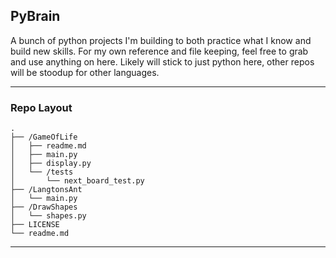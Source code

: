 ## PyBrain
A bunch of python projects I'm building to both practice what I know and build new skills. For my own reference and file keeping, feel free to grab and use anything on here.
Likely will stick to just python here, other repos will be stoodup for other languages. 

---- 


### Repo Layout

```
.
├── /GameOfLife
│   ├── readme.md
│   ├── main.py
│   ├── display.py
│   └── /tests
│       └── next_board_test.py
├── /LangtonsAnt
│   └── main.py
├── /DrawShapes
│   └── shapes.py
├── LICENSE
└── readme.md
```

----
